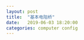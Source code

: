 ```yaml
---
layout: post
title:  "基本电阻桥"
date:   2019-06-03 18:20:00
categories: computer config
---
```


<object data="https://github.com/xuiv/xuiv.github.io/raw/master/images/ResistanceBridge.pdf" width="700" height="1000" type='application/pdf'></object>
